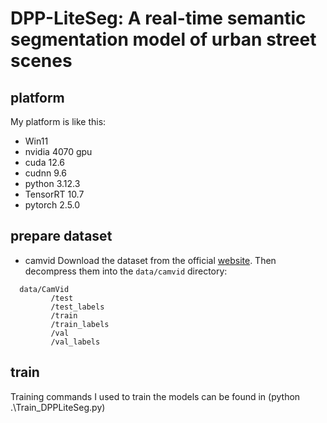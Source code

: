 # DPP-LiteSeg: A real-time semantic segmentation model of urban street scenes

## platform
My platform is like this:

* Win11
* nvidia 4070 gpu
* cuda 12.6
* cudnn 9.6
* python 3.12.3
* TensorRT 10.7
* pytorch 2.5.0


## prepare dataset
* camvid
Download the dataset from the official [website](http://mi.eng.cam.ac.uk/research/projects/VideoRec/CamVid/). Then decompress them into the `data/camvid` directory:  
```
  data/CamVid
         /test
         /test_labels
         /train
         /train_labels
         /val
         /val_labels
```
## train
Training commands I used to train the models can be found in (python .\Train_DPPLiteSeg.py)
